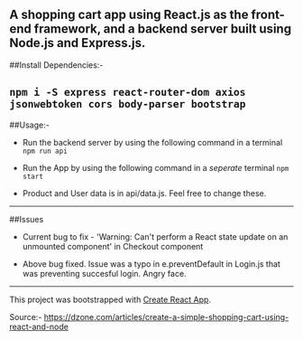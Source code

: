 A shopping cart app using React.js as the front-end framework, and a backend server built using Node.js and Express.js.
---

##Install Dependencies:-

```npm i -S express react-router-dom axios jsonwebtoken cors body-parser bootstrap```
---

##Usage:-

* Run the backend server by using the following command in a terminal
```npm run api```

* Run the App by using the following command in a _seperate_ terminal
```npm start```

* Product and User data is in api/data.js. Feel free to change these.
---


##Issues

* Current bug to fix - 'Warning: Can't perform a React state update on an unmounted component' in Checkout component

* Above bug fixed. Issue was a typo in e.preventDefault in Login.js that was preventing succesful login. Angry face.
---

This project was bootstrapped with [Create React App](https://github.com/facebook/create-react-app).

Source:- https://dzone.com/articles/create-a-simple-shopping-cart-using-react-and-node




